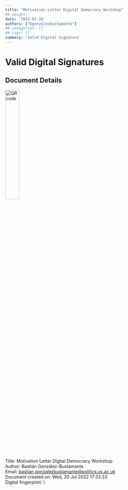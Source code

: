 ```yaml
---
title: "Motivation Letter Digital Democracy Workshop"
## weight:
date: '2022-07-20'
authors: ["bgonzalezbustamante"]
## categories: []
## tags: []
summary: 'Valid Digital Signature'
---
```


# Valid Digital Signatures

## Document Details

<img src="../../qr-code-2022-07-20.png" alt="QR code" width="30%"/>

Title: Motivation Letter Digital Democracy Workshop \
Author: Bastián González-Bustamante \
Email: bastian.gonzalezbustamante@politics.ox.ac.uk \
Document created on: Wed, 20 Jul 2022 17:33:33 \
Digital fingerprint: \
